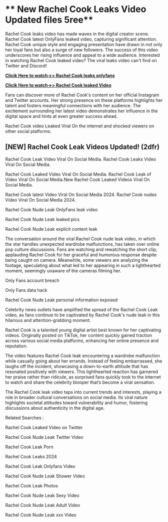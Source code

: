 
# ** New   Rachel Cook Leaks Video Updated files 5ree** #

  Rachel Cook leaks video has made waves in the digital creator scene.  Rachel Cook latest OnlyFans leaked video, capturing significant attention.  Rachel Cook unique style and engaging presentation have drawn in not only her loyal fans but also a surge of new followers. The success of this video underscores her rising influence and appeal to a wide audience. Interested in watching  Rachel Cook leaked video? The viral leaks video can't find on Twitter and Discord!

**[Clicik Here to watch->>  Rachel Cook leaks onlyfans ](http://xflirt.top)**

**[Clicik Here to watch->>  Rachel Cook leaked Video](http://xflirt.top)**

Fans can discover more of  Rachel Cook's content on her official Instagram and Twitter accounts. Her strong presence on these platforms highlights her talent and fosters meaningful connections with her audience. The excitement surrounding her latest video demonstrates her influence in the digital space and hints at even greater success ahead.

  Rachel Cook video Leaked Viral On the internet and shocked viewers on other social platforms.

## [NEW]   Rachel Cook Leak Videos Updated!  (2dfr) ##

  Rachel Cook Leak Video Viral On Social Media.  Rachel Cook Leaks Video Viral On Social Media.

  Rachel Cook Leaked Video Viral On Social Media.  Rachel Cook Leak of Video Viral On Social Media.New  Rachel Cook Leaked Videos Viral On Social Media.

  Rachel Cook latest Video Viral On Social Media 2024.  Rachel Cook nudes Video Viral On Social Media 2024.

  Rachel Cook Nude Leak OnlyFans leak video

  Rachel Cook Nude Leak leaked pics

  Rachel Cook Nude Leak explicit content leak

The conversation around the viral  Rachel Cook nude leak video, in which the star handles unexpected wardrobe malfunctions, has taken over online pop culture discussions. Fans are watching and rewatching the short clip, applauding  Rachel Cook for her graceful and humorous response despite being caught on camera. Meanwhile, some viewers are analyzing the footage, speculating about what led to her appearing in such a lighthearted moment, seemingly unaware of the cameras filming her.

Only Fans account breach

Only Fans data hack

  Rachel Cook Nude Leak personal information exposed

Celebrity news outlets have amplified the spread of the  Rachel Cook Leak video, as fans continue to be captivated by  Rachel Cook's nude leak in this hilarious and attention-grabbing moment.

  Rachel Cook is a talented young digital artist best known for her captivating videos. Originally posted on TikTok, her content quickly gained traction across various social media platforms, enhancing her online presence and reputation.

The video features   Rachel Cook leak encountering a wardrobe malfunction while casually going about her errands. Instead of feeling embarrassed, she laughs off the incident, showcasing a down-to-earth attitude that has resonated positively with viewers. This lighthearted reaction has garnered her praise rather than ridicule, as surprised fans quickly took to the internet to watch and share the celebrity blooper that’s become a viral sensation.

The  Rachel Cook leak video taps into current trends and interests, playing a role in broader cultural conversations on social media. Its viral nature highlights societal attitudes toward vulnerability and humor, fostering discussions about authenticity in the digital age.

Related Searches :

  Rachel Cook Leaked Video on Twitter

  Rachel Cook Nude Leak Twitter Video

  Rachel Cook Leak Porn

  Rachel Cook Leaks 2024

  Rachel Cook Leak Onlyfans Video

  Rachel Cook Nude Leak Shower Video

  Rachel Cook Leak Photos

  Rachel Cook Nude Leak Sexy Video

  Rachel Cook Nude Leak Adult Video

  Rachel Cook Nude Leak xxx Video


